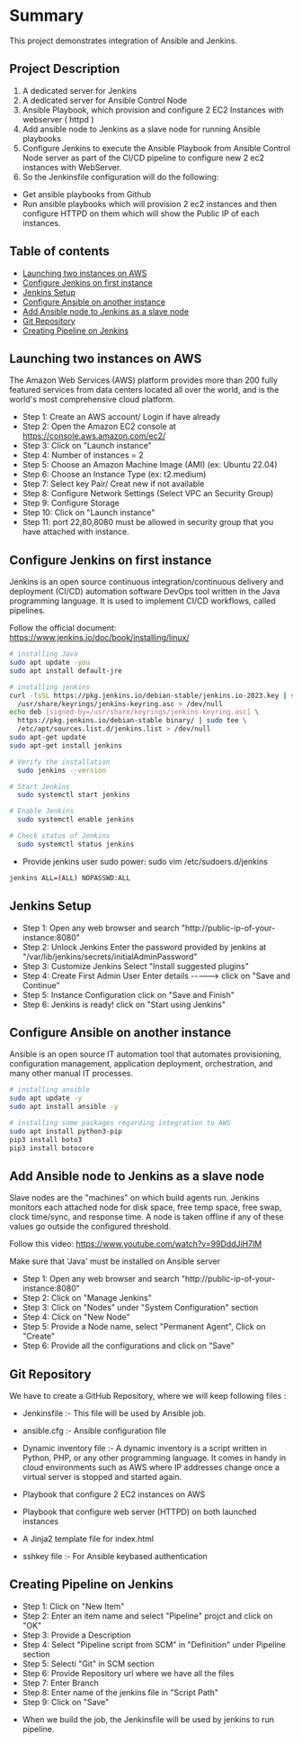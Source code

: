 
# Summary

This project demonstrates integration of Ansible and Jenkins.

## Project Description


1. A dedicated server for Jenkins
2. A dedicated server for Ansible Control Node
3. Ansible Playbook, which provision and configure 2 EC2 Instances with webserver ( httpd )
4. Add ansible node to Jenkins as a slave node for running Ansible playbooks
5. Configure Jenkins to execute the Ansible Playbook from Ansible Control Node server as part of the CI/CD pipeline to configure new 2 ec2 instances with WebServer.
6. So the Jenkinsfile configuration will do the following:
  
- Get ansible playbooks from Github
- Run ansible playbooks which will provision 2 ec2 instances and then configure HTTPD on them which will show the Public IP of each instances.

## Table of contents

- [Launching two instances on AWS](#launching-two-instances-on-aws)
- [Configure Jenkins on first instance](#configure-jenkins-on-first-instance)
- [Jenkins Setup](#jenkins-setup)
- [Configure Ansible on another instance](#configure-ansible-on-another-instance)
- [Add Ansible node to Jenkins as a slave node](#add-ansible-node-to-jenkins-as-a-slave-node)
- [Git Repository](#git-repository)
- [Creating Pipeline on Jenkins](#creating-pipeline-on-jenkins)

## Launching two instances on AWS 

The Amazon Web Services (AWS) platform provides more than 200 fully featured services from data centers located all over the world, and is the world's most comprehensive cloud platform.

- Step 1: Create an AWS account/ Login if have already
- Step 2: Open the Amazon EC2 console at https://console.aws.amazon.com/ec2/ 
- Step 3: Click on "Launch instance"
- Step 4: Number of instances = 2
- Step 5: Choose an Amazon Machine Image (AMI) (ex: Ubuntu 22.04)
- Step 6: Choose an Instance Type (ex: t2.medium)
- Step 7: Select key Pair/ Creat new if not available
- Step 8: Configure Network Settings (Select VPC an Security Group)
- Step 9: Configure Storage
- Step 10: Click on "Launch instance"
- Step 11: port 22,80,8080 must be allowed in security group that you have attached with instance.

## Configure Jenkins on first instance
 
Jenkins is an open source continuous integration/continuous delivery and deployment (CI/CD) automation software DevOps tool written in the Java programming language. It is used to implement CI/CD workflows, called pipelines.

Follow the official document:
  https://www.jenkins.io/doc/book/installing/linux/ 

```bash
# installing Java
sudo apt update -you
sudo apt install default-jre
```

```bash
# installing jenkins 
curl -fsSL https://pkg.jenkins.io/debian-stable/jenkins.io-2023.key | sudo tee \
  /usr/share/keyrings/jenkins-keyring.asc > /dev/null
echo deb [signed-by=/usr/share/keyrings/jenkins-keyring.asc] \
  https://pkg.jenkins.io/debian-stable binary/ | sudo tee \
  /etc/apt/sources.list.d/jenkins.list > /dev/null
sudo apt-get update
sudo apt-get install jenkins
```
```bash
# Verify the installation
  sudo jenkins --version
```
```bash
# Start Jenkins 
  sudo systemctl start jenkins
```
```bash
# Enable Jenkins
  sudo systemctl enable jenkins
```
```bash
# Check status of Jenkins
  sudo systemctl status jenkins
```
* Provide jenkins user sudo power:
sudo vim /etc/sudoers.d/jenkins
```bash
jenkins ALL=(ALL) NOPASSWD:ALL
```

## Jenkins Setup

- Step 1: Open any web browser and search "http://public-ip-of-your-instance:8080"
- Step 2: Unlock Jenkins
	  Enter the password provided by jenkins at "/var/lib/jenkins/secrets/initialAdminPassword"
- Step 3: Customize Jenkins
	  Select "Install suggested plugins"
- Step 4: Create First Admin User
	  Enter details -----> click on "Save and Continue"
- Step 5: Instance Configuration
	  click on "Save and Finish"
- Step 6: Jenkins is ready!
	  click on "Start using Jenkins"

## Configure Ansible on another instance

Ansible is an open source IT automation tool that automates provisioning, configuration management, application deployment, orchestration, and many other manual IT processes.

```bash
# installing ansible
sudo apt update -y
sudo apt install ansible -y
```
```bash
# installing some packages regarding integration to AWS
sudo apt install python3-pip
pip3 install boto3
pip3 install botocore
```

## Add Ansible node to Jenkins as a slave node

Slave nodes are the "machines" on which build agents run. Jenkins monitors each attached node for disk space, free temp space, free swap, clock time/sync, and response time. A node is taken offline if any of these values go outside the configured threshold.

Follow this video: https://www.youtube.com/watch?v=99DddJiH7lM

Make sure that 'Java' must be installed on Ansible server

* Step 1: Open any web browser and search "http://public-ip-of-your-instance:8080"
* Step 2: Click on "Manage Jenkins"
* Step 3: Click on "Nodes" under "System Configuration" section
* Step 4: Click on "New Node"
* Step 5: Provide a Node name, select "Permanent Agent", Click on "Create"
* Step 6: Provide all the configurations and click on "Save" 


## Git Repository

We have to create a GitHub Repository, where we will keep following files :

* Jenkinsfile :- This file will be used by Ansible job.
* ansible.cfg :- Ansible configuration file
* Dynamic inventory file :- A dynamic inventory is a script written in Python, PHP, or any other programming language. It comes in handy in cloud environments such as AWS where IP addresses change once a virtual server is stopped and started again.

* Playbook that configure 2 EC2 instances on AWS
* Playbook that configure web server (HTTPD) on both launched instances
* A Jinja2 template file for index.html
* sshkey file :- For Ansible keybased authentication


## Creating Pipeline on Jenkins

- Step 1: Click on "New Item"
- Step 2: Enter an item name and select "Pipeline" projct and click on "OK"
- Step 3: Provide a Description
- Step 4: Select "Pipeline script from SCM" in "Definition" under Pipeline section
- Step 5: Selecti "Git" in SCM section
- Step 6: Provide Repository url where we have all the files
- Step 7: Enter Branch
- Step 8: Enter name of the jenkins file in "Script Path"
- Step 9: Click on "Save"

* When we build the job, the Jenkinsfile will be used by jenkins to run pipeline.
